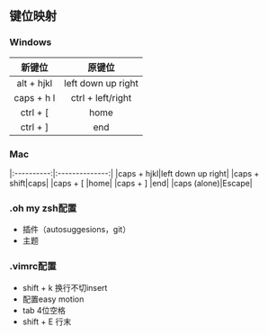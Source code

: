 ## 键位映射
### Windows
|新键位|原键位|
|:----------:|:--------------:|
|alt + hjkl|left down up right|
|caps + h l|ctrl + left/right|
|ctrl + [ |home|
|ctrl + ] |end|



### Mac
|:----------:|:--------------:|
|caps + hjkl|left down up right|
|caps + shift|caps|
|caps + [ |home|
|caps + ] |end|
|caps (alone)|Escape|
### .oh my zsh配置
- 插件（autosuggesions，git）
- 主题
### .vimrc配置
- shift + k 换行不切insert
- 配置easy motion
- tab 4位空格
- shift + E 行末
